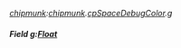 _[chipmunk](../../modules/chipmunk/chipmunk-module.md):[chipmunk](../../modules/chipmunk/chipmunk-module.md).[cpSpaceDebugColor](../../modules/chipmunk/chipmunk-cpspacedebugcolor.md).g_
##### Field g:[Float](../../modules/wonkey/wonkey-types-float.md)

